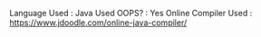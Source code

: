 Language Used                       : Java
Used OOPS?                          : Yes
Online Compiler Used                : https://www.jdoodle.com/online-java-compiler/
